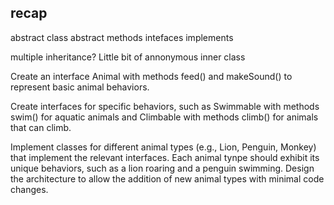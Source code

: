 ## recap 

abstract class
abstract methods 
intefaces 
implements 

multiple inheritance? 
Little bit of annonymous inner class 


Create an interface Animal with methods feed() and makeSound() to 
represent basic animal behaviors.

Create interfaces for specific behaviors, such as Swimmable with 
methods swim() for aquatic animals 
and Climbable with methods climb() for animals that can climb.

Implement classes for different animal types (e.g., Lion, Penguin, Monkey) 
that implement the relevant interfaces.
Each animal tynpe should exhibit its unique behaviors, such as a 
lion roaring 
and a penguin swimming.
Design the architecture to allow the addition of new animal types with minimal 
code changes.

